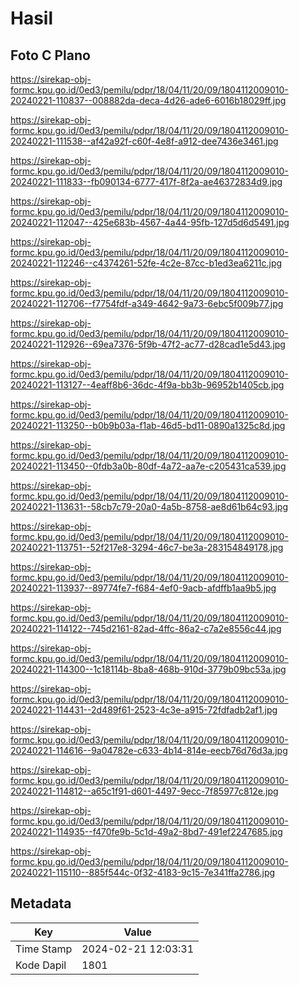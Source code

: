 # Hasil

## Foto C Plano

https://sirekap-obj-formc.kpu.go.id/0ed3/pemilu/pdpr/18/04/11/20/09/1804112009010-20240221-110837--008882da-deca-4d26-ade6-6016b18029ff.jpg

https://sirekap-obj-formc.kpu.go.id/0ed3/pemilu/pdpr/18/04/11/20/09/1804112009010-20240221-111538--af42a92f-c60f-4e8f-a912-dee7436e3461.jpg

https://sirekap-obj-formc.kpu.go.id/0ed3/pemilu/pdpr/18/04/11/20/09/1804112009010-20240221-111833--fb090134-6777-417f-8f2a-ae46372834d9.jpg

https://sirekap-obj-formc.kpu.go.id/0ed3/pemilu/pdpr/18/04/11/20/09/1804112009010-20240221-112047--425e683b-4567-4a44-95fb-127d5d6d5491.jpg

https://sirekap-obj-formc.kpu.go.id/0ed3/pemilu/pdpr/18/04/11/20/09/1804112009010-20240221-112246--c4374261-52fe-4c2e-87cc-b1ed3ea6211c.jpg

https://sirekap-obj-formc.kpu.go.id/0ed3/pemilu/pdpr/18/04/11/20/09/1804112009010-20240221-112706--f7754fdf-a349-4642-9a73-6ebc5f009b77.jpg

https://sirekap-obj-formc.kpu.go.id/0ed3/pemilu/pdpr/18/04/11/20/09/1804112009010-20240221-112926--69ea7376-5f9b-47f2-ac77-d28cad1e5d43.jpg

https://sirekap-obj-formc.kpu.go.id/0ed3/pemilu/pdpr/18/04/11/20/09/1804112009010-20240221-113127--4eaff8b6-36dc-4f9a-bb3b-96952b1405cb.jpg

https://sirekap-obj-formc.kpu.go.id/0ed3/pemilu/pdpr/18/04/11/20/09/1804112009010-20240221-113250--b0b9b03a-f1ab-46d5-bd11-0890a1325c8d.jpg

https://sirekap-obj-formc.kpu.go.id/0ed3/pemilu/pdpr/18/04/11/20/09/1804112009010-20240221-113450--0fdb3a0b-80df-4a72-aa7e-c205431ca539.jpg

https://sirekap-obj-formc.kpu.go.id/0ed3/pemilu/pdpr/18/04/11/20/09/1804112009010-20240221-113631--58cb7c79-20a0-4a5b-8758-ae8d61b64c93.jpg

https://sirekap-obj-formc.kpu.go.id/0ed3/pemilu/pdpr/18/04/11/20/09/1804112009010-20240221-113751--52f217e8-3294-46c7-be3a-283154849178.jpg

https://sirekap-obj-formc.kpu.go.id/0ed3/pemilu/pdpr/18/04/11/20/09/1804112009010-20240221-113937--89774fe7-f684-4ef0-9acb-afdffb1aa9b5.jpg

https://sirekap-obj-formc.kpu.go.id/0ed3/pemilu/pdpr/18/04/11/20/09/1804112009010-20240221-114122--745d2161-82ad-4ffc-86a2-c7a2e8556c44.jpg

https://sirekap-obj-formc.kpu.go.id/0ed3/pemilu/pdpr/18/04/11/20/09/1804112009010-20240221-114300--1c18114b-8ba8-468b-910d-3779b09bc53a.jpg

https://sirekap-obj-formc.kpu.go.id/0ed3/pemilu/pdpr/18/04/11/20/09/1804112009010-20240221-114431--2d489f61-2523-4c3e-a915-72fdfadb2af1.jpg

https://sirekap-obj-formc.kpu.go.id/0ed3/pemilu/pdpr/18/04/11/20/09/1804112009010-20240221-114616--9a04782e-c633-4b14-814e-eecb76d76d3a.jpg

https://sirekap-obj-formc.kpu.go.id/0ed3/pemilu/pdpr/18/04/11/20/09/1804112009010-20240221-114812--a65c1f91-d601-4497-9ecc-7f85977c812e.jpg

https://sirekap-obj-formc.kpu.go.id/0ed3/pemilu/pdpr/18/04/11/20/09/1804112009010-20240221-114935--f470fe9b-5c1d-49a2-8bd7-491ef2247685.jpg

https://sirekap-obj-formc.kpu.go.id/0ed3/pemilu/pdpr/18/04/11/20/09/1804112009010-20240221-115110--885f544c-0f32-4183-9c15-7e341ffa2786.jpg


## Metadata

| Key        | Value               |
| ---------- | ------------------- |
| Time Stamp | 2024-02-21 12:03:31 |
| Kode Dapil | 1801                |



